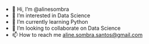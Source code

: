 - 👋 Hi, I’m @alinesombra
- 👀 I’m interested in Data Science
- 🌱 I’m currently learning Python
- 💞️ I’m looking to collaborate on Data Science
- 📫 How to reach me aline.sombra.santos@gmail.com

<!---
alinesombra/alinesombra is a ✨ special ✨ repository because its `README.md` (this file) appears on your GitHub profile.
You can click the Preview link to take a look at your changes.
--->
